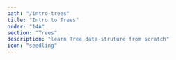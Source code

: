 ```yaml
---
path: "/intro-trees"
title: "Intro to Trees"
order: "14A"
section: "Trees"
description: "learn Tree data-struture from scratch"
icon: "seedling"
---
```

